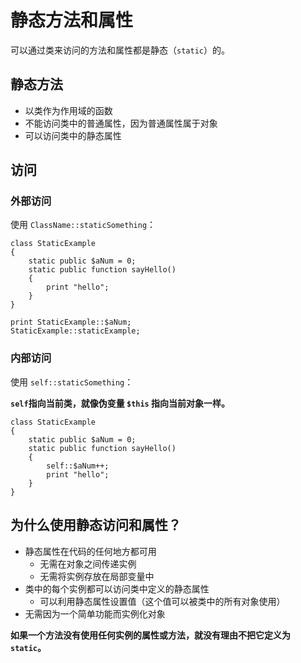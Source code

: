 # 静态方法和属性

可以通过类来访问的方法和属性都是静态（`static`）的。

## 静态方法

- 以类作为作用域的函数
- 不能访问类中的普通属性，因为普通属性属于对象
- 可以访问类中的静态属性

## 访问

### 外部访问

使用 `ClassName::staticSomething`：

```
class StaticExample 
{
    static public $aNum = 0;
    static public function sayHello() 
    {
        print "hello";
    }
}

print StaticExample::$aNum;
StaticExample::staticExample;
```

### 内部访问

使用 `self::staticSomething`：

**`self`指向当前类，就像伪变量 `$this` 指向当前对象一样。**

```
class StaticExample 
{
    static public $aNum = 0;
    static public function sayHello() 
    {
        self::$aNum++;
        print "hello";
    }
}
```

## 为什么使用静态访问和属性？

- 静态属性在代码的任何地方都可用
    - 无需在对象之间传递实例
    - 无需将实例存放在局部变量中
- 类中的每个实例都可以访问类中定义的静态属性
    - 可以利用静态属性设置值（这个值可以被类中的所有对象使用）
- 无需因为一个简单功能而实例化对象

**如果一个方法没有使用任何实例的属性或方法，就没有理由不把它定义为 `static`。**
       


